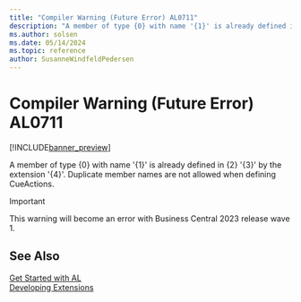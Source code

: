 ```yaml
---
title: "Compiler Warning (Future Error) AL0711"
description: "A member of type {0} with name '{1}' is already defined in {2} '{3}' by the extension '{4}'."
ms.author: solsen
ms.date: 05/14/2024
ms.topic: reference
author: SusanneWindfeldPedersen
---
```

[//]: # (START>DO_NOT_EDIT)
[//]: # (IMPORTANT:Do not edit any of the content between here and the END>DO_NOT_EDIT.)
[//]: # (Any modifications should be made in the .xml files in the ModernDev repo.)
# Compiler Warning (Future Error) AL0711

[!INCLUDE[banner_preview](../includes/banner_preview.md)]

A member of type {0} with name '{1}' is already defined in {2} '{3}' by the extension '{4}'. Duplicate member names are not allowed when defining CueActions.


> [!IMPORTANT]
> This warning will become an error with Business Central 2023 release wave 1.  

[//]: # (IMPORTANT: END>DO_NOT_EDIT)
## See Also  
[Get Started with AL](../devenv-get-started.md)  
[Developing Extensions](../devenv-dev-overview.md)  